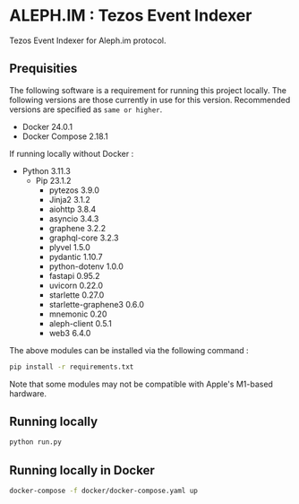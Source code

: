 # ALEPH.IM : Tezos Event Indexer

Tezos Event Indexer for Aleph.im protocol.

## Prequisities

The following software is a requirement for running this project locally.
The following versions are those currently in use for this version.
Recommended versions are specified as `same or higher`.

- Docker 24.0.1
- Docker Compose 2.18.1

If running locally without Docker :

- Python 3.11.3
    - Pip 23.1.2
        - pytezos 3.9.0
        - Jinja2 3.1.2
        - aiohttp 3.8.4
        - asyncio 3.4.3
        - graphene 3.2.2
        - graphql-core 3.2.3
        - plyvel 1.5.0
        - pydantic 1.10.7
        - python-dotenv 1.0.0
        - fastapi 0.95.2
        - uvicorn 0.22.0
        - starlette 0.27.0
        - starlette-graphene3 0.6.0
        - mnemonic 0.20
        - aleph-client 0.5.1
        - web3 6.4.0

The above modules can be installed via the following command :

```bash
pip install -r requirements.txt
```

Note that some modules may not be compatible with Apple's M1-based hardware.

## Running locally

```bash
python run.py
```

## Running locally in Docker

```bash
docker-compose -f docker/docker-compose.yaml up
```